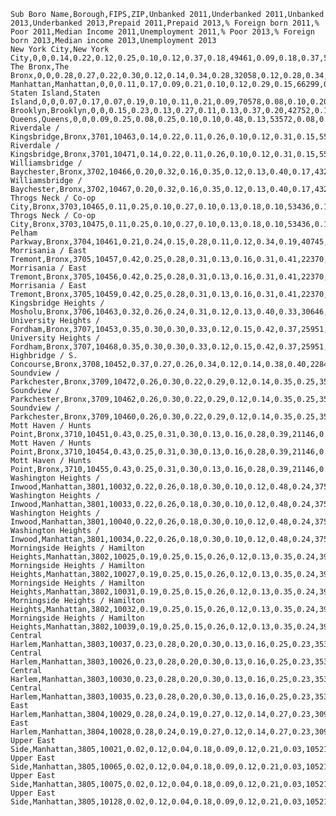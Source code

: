     
    Sub Boro Name,Borough,FIPS,ZIP,Unbanked 2011,Underbanked 2011,Unbanked 2013,Underbanked 2013,Prepaid 2011,Prepaid 2013,% Foreign born 2011,% Poor 2011,Median Income 2011,Unemployment 2011,% Poor 2013,% Foreign born 2013,Median income 2013,Unemployment 2013
    New York City,New York City,0,0,0.14,0.22,0.12,0.25,0.10,0.12,0.37,0.18,49461,0.09,0.18,0.37,58012,0.09
    The Bronx,The Bronx,0,0,0.28,0.27,0.22,0.30,0.12,0.14,0.34,0.28,32058,0.12,0.28,0.34,33009,0.12
    Manhattan,Manhattan,0,0,0.11,0.17,0.09,0.21,0.10,0.12,0.29,0.15,66299,0.08,0.15,0.28,72190,0.07
    Staten Island,Staten Island,0,0,0.07,0.17,0.07,0.19,0.10,0.11,0.21,0.09,70578,0.08,0.10,0.20,69633,0.08
    Brooklyn,Brooklyn,0,0,0.15,0.23,0.13,0.27,0.11,0.13,0.37,0.20,42752,0.10,0.20,0.37,47520,0.09
    Queens,Queens,0,0,0.09,0.25,0.08,0.25,0.10,0.10,0.48,0.13,53572,0.08,0.12,0.48,56599,0.08
    Riverdale / Kingsbridge,Bronx,3701,10463,0.14,0.22,0.11,0.26,0.10,0.12,0.31,0.15,55119,0.12,0.12,0.30,60614,0.12
    Riverdale / Kingsbridge,Bronx,3701,10471,0.14,0.22,0.11,0.26,0.10,0.12,0.31,0.15,55119,0.12,0.12,0.30,60614,0.12
    Williamsbridge / Baychester,Bronx,3702,10466,0.20,0.32,0.16,0.35,0.12,0.13,0.40,0.17,43236,0.16,0.19,0.39,45633,0.14
    Williamsbridge / Baychester,Bronx,3702,10467,0.20,0.32,0.16,0.35,0.12,0.13,0.40,0.17,43236,0.16,0.19,0.39,45633,0.14
    Throgs Neck / Co-op City,Bronx,3703,10465,0.11,0.25,0.10,0.27,0.10,0.13,0.18,0.10,53436,0.12,0.08,0.22,56059,0.09
    Throgs Neck / Co-op City,Bronx,3703,10475,0.11,0.25,0.10,0.27,0.10,0.13,0.18,0.10,53436,0.12,0.08,0.22,56059,0.09
    Pelham Parkway,Bronx,3704,10461,0.21,0.24,0.15,0.28,0.11,0.12,0.34,0.19,40745,0.15,0.17,0.34,43075,0.13
    Morrisania / East Tremont,Bronx,3705,10457,0.42,0.25,0.28,0.31,0.13,0.16,0.31,0.41,22370,0.21,0.39,0.32,24259,0.18
    Morrisania / East Tremont,Bronx,3705,10456,0.42,0.25,0.28,0.31,0.13,0.16,0.31,0.41,22370,0.21,0.39,0.32,24259,0.18
    Morrisania / East Tremont,Bronx,3705,10459,0.42,0.25,0.28,0.31,0.13,0.16,0.31,0.41,22370,0.21,0.39,0.32,24259,0.18
    Kingsbridge Heights / Mosholu,Bronx,3706,10463,0.32,0.26,0.24,0.31,0.12,0.13,0.40,0.33,30646,0.17,0.34,0.43,29069,0.18
    University Heights / Fordham,Bronx,3707,10453,0.35,0.30,0.30,0.33,0.12,0.15,0.42,0.37,25951,0.20,0.39,0.44,24261,0.16
    University Heights / Fordham,Bronx,3707,10468,0.35,0.30,0.30,0.33,0.12,0.15,0.42,0.37,25951,0.20,0.39,0.44,24261,0.16
    Highbridge / S. Concourse,Bronx,3708,10452,0.37,0.27,0.26,0.34,0.12,0.14,0.38,0.40,22849,0.19,0.34,0.41,26387,0.15
    Soundview / Parkchester,Bronx,3709,10472,0.26,0.30,0.22,0.29,0.12,0.14,0.35,0.25,35833,0.12,0.28,0.29,32363,0.17
    Soundview / Parkchester,Bronx,3709,10462,0.26,0.30,0.22,0.29,0.12,0.14,0.35,0.25,35833,0.12,0.28,0.29,32363,0.17
    Soundview / Parkchester,Bronx,3709,10460,0.26,0.30,0.22,0.29,0.12,0.14,0.35,0.25,35833,0.12,0.28,0.29,32363,0.17
    Mott Haven / Hunts Point,Bronx,3710,10451,0.43,0.25,0.31,0.30,0.13,0.16,0.28,0.39,21146,0.20,0.40,0.26,23083,0.12
    Mott Haven / Hunts Point,Bronx,3710,10454,0.43,0.25,0.31,0.30,0.13,0.16,0.28,0.39,21146,0.20,0.40,0.26,23083,0.12
    Mott Haven / Hunts Point,Bronx,3710,10455,0.43,0.25,0.31,0.30,0.13,0.16,0.28,0.39,21146,0.20,0.40,0.26,23083,0.12
    Washington Heights / Inwood,Manhattan,3801,10032,0.22,0.26,0.18,0.30,0.10,0.12,0.48,0.24,37581,0.16,0.25,0.47,37462,0.14
    Washington Heights / Inwood,Manhattan,3801,10033,0.22,0.26,0.18,0.30,0.10,0.12,0.48,0.24,37581,0.16,0.25,0.47,37462,0.14
    Washington Heights / Inwood,Manhattan,3801,10040,0.22,0.26,0.18,0.30,0.10,0.12,0.48,0.24,37581,0.16,0.25,0.47,37462,0.14
    Washington Heights / Inwood,Manhattan,3801,10034,0.22,0.26,0.18,0.30,0.10,0.12,0.48,0.24,37581,0.16,0.25,0.47,37462,0.14  
    Morningside Heights / Hamilton Heights,Manhattan,3802,10025,0.19,0.25,0.15,0.26,0.12,0.13,0.35,0.24,39486,0.11,0.17,0.32,45600,0.08
    Morningside Heights / Hamilton Heights,Manhattan,3802,10027,0.19,0.25,0.15,0.26,0.12,0.13,0.35,0.24,39486,0.11,0.17,0.32,45600,0.08
    Morningside Heights / Hamilton Heights,Manhattan,3802,10031,0.19,0.25,0.15,0.26,0.12,0.13,0.35,0.24,39486,0.11,0.17,0.32,45600,0.08
    Morningside Heights / Hamilton Heights,Manhattan,3802,10032,0.19,0.25,0.15,0.26,0.12,0.13,0.35,0.24,39486,0.11,0.17,0.32,45600,0.08
    Morningside Heights / Hamilton Heights,Manhattan,3802,10039,0.19,0.25,0.15,0.26,0.12,0.13,0.35,0.24,39486,0.11,0.17,0.32,45600,0.08
    Central Harlem,Manhattan,3803,10037,0.23,0.28,0.20,0.30,0.13,0.16,0.25,0.23,35350,0.15,0.26,0.23,36917,0.11
    Central Harlem,Manhattan,3803,10026,0.23,0.28,0.20,0.30,0.13,0.16,0.25,0.23,35350,0.15,0.26,0.23,36917,0.11
    Central Harlem,Manhattan,3803,10030,0.23,0.28,0.20,0.30,0.13,0.16,0.25,0.23,35350,0.15,0.26,0.23,36917,0.11
    Central Harlem,Manhattan,3803,10035,0.23,0.28,0.20,0.30,0.13,0.16,0.25,0.23,35350,0.15,0.26,0.23,36917,0.11
    East Harlem,Manhattan,3804,10029,0.28,0.24,0.19,0.27,0.12,0.14,0.27,0.23,30900,0.14,0.30,0.24,26941,0.13
    East Harlem,Manhattan,3804,10028,0.28,0.24,0.19,0.27,0.12,0.14,0.27,0.23,30900,0.14,0.30,0.24,26941,0.13
    Upper East Side,Manhattan,3805,10021,0.02,0.12,0.04,0.18,0.09,0.12,0.21,0.03,105217,0.06,0.03,0.22,107690,0.04
    Upper East Side,Manhattan,3805,10065,0.02,0.12,0.04,0.18,0.09,0.12,0.21,0.03,105217,0.06,0.03,0.22,107690,0.04
    Upper East Side,Manhattan,3805,10075,0.02,0.12,0.04,0.18,0.09,0.12,0.21,0.03,105217,0.06,0.03,0.22,107690,0.04
    Upper East Side,Manhattan,3805,10128,0.02,0.12,0.04,0.18,0.09,0.12,0.21,0.03,105217,0.06,0.03,0.22,107690,0.04
 
